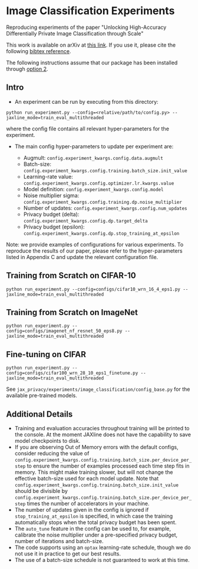 # Image Classification Experiments

Reproducing experiments of the paper "Unlocking High-Accuracy Differentially Private Image Classification through Scale"

This work is available on arXiv at [this link](https://arxiv.org/abs/2204.13650).
If you use it, please cite the following [bibtex reference](https://github.com/deepmind/jax_privacy/blob/main/bibtex/de2022unlocking.bib).

The following instructions assume that our package has been installed through
[option 2](https://github.com/deepmind/jax_privacy#install-option2).

## Intro


- An experiment can be run by executing from this directory:

```
python run_experiment.py --config=<relative/path/to/config.py> --jaxline_mode=train_eval_multithreaded
```

where the config file contains all relevant hyper-parameters for the experiment.

- The main config hyper-parameters to update per experiment are:

  - Augmult: `config.experiment_kwargs.config.data.augmult`
  - Batch-size: `config.experiment_kwargs.config.training.batch_size.init_value`
  - Learning-rate value: `config.experiment_kwargs.config.optimizer.lr.kwargs.value`
  - Model definition: `config.experiment_kwargs.config.model`
  - Noise multiplier sigma: `config.experiment_kwargs.config.training.dp.noise_multiplier`
  - Number of updates: `config.experiment_kwargs.config.num_updates`
  - Privacy budget (delta): `config.experiment_kwargs.config.dp.target_delta`
  - Privacy budget (epsilon): `config.experiment_kwargs.config.dp.stop_training_at_epsilon`

Note: we provide examples of configurations for various experiments. To
reproduce the results of our paper, please refer to the hyper-parameters listed
 in Appendix C and update the relevant configuration file.

## Training from Scratch on CIFAR-10

```
python run_experiment.py --config=configs/cifar10_wrn_16_4_eps1.py --jaxline_mode=train_eval_multithreaded
```


## Training from Scratch on ImageNet

```
python run_experiment.py --config=configs/imagenet_nf_resnet_50_eps8.py --jaxline_mode=train_eval_multithreaded
```

## Fine-tuning on CIFAR

```
python run_experiment.py --config=configs/cifar100_wrn_28_10_eps1_finetune.py --jaxline_mode=train_eval_multithreaded
```

See `jax_privacy/experiments/image_classification/config_base.py` for the available pre-trained models.

## Additional Details

- Training and evaluation accuracies throughout training will be printed to the console. At the moment JAXline does not have the capability to save model checkpoints to disk.
- If you are observing Out of Memory errors with the default configs, consider reducing the value of `config.experiment_kwargs.config.training.batch_size.per_device_per_step` to ensure the number of examples processed each time step fits in memory. This might make training slower, but will not change the effective batch-size used for each model update. Note that `config.experiment_kwargs.config.training.batch_size.init_value` should be divisible by `config.experiment_kwargs.config.training.batch_size.per_device_per_step` times the number of accelerators in your machine.
- The number of updates given in the config is ignored if `stop_training_at_epsilon` is specified, in which case the training automatically stops when the total privacy budget has been spent.
- The `auto_tune` feature in the config can be used to, for example, calibrate the noise multiplier under a pre-specified privacy budget, number of iterations and batch-size.
- The code supports using an `optax` learning-rate schedule, though we do not use it in practice to get our best results.
- The use of a batch-size schedule is not guaranteed to work at this time.
